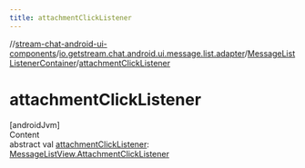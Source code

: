 ```yaml
---
title: attachmentClickListener
---
```

//[stream-chat-android-ui-components](../../../index.md)/[io.getstream.chat.android.ui.message.list.adapter](../index.md)/[MessageListListenerContainer](index.md)/[attachmentClickListener](attachmentClickListener.md)



# attachmentClickListener  
[androidJvm]  
Content  
abstract val [attachmentClickListener](attachmentClickListener.md): [MessageListView.AttachmentClickListener](../../io.getstream.chat.android.ui.message.list/MessageListView/AttachmentClickListener/index.md)  



